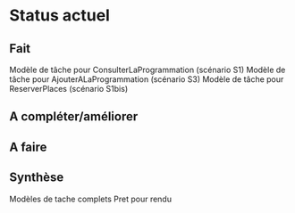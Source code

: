 Status actuel
=============

Fait
----
Modèle de tâche pour ConsulterLaProgrammation (scénario S1)
Modèle de tâche pour AjouterALaProgrammation (scénario S3)
Modèle de tâche pour ReserverPlaces (scénario S1bis)


A compléter/améliorer
---------------------


A faire
-------


Synthèse
--------
Modèles de tache complets
Pret pour rendu


